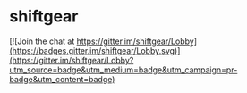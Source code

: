 # shiftgear

[![Join the chat at https://gitter.im/shiftgear/Lobby](https://badges.gitter.im/shiftgear/Lobby.svg)](https://gitter.im/shiftgear/Lobby?utm_source=badge&utm_medium=badge&utm_campaign=pr-badge&utm_content=badge)